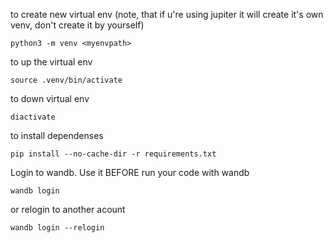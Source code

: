 to create new virtual env (note, that if u're using jupiter it will create it's own venv, don't create it by yourself)
```
python3 -m venv <myenvpath>
```

to up the virtual env
```
source .venv/bin/activate
```

to down virtual env
```
diactivate
```

to install dependenses
```
pip install --no-cache-dir -r requirements.txt
```

Login to wandb. Use it BEFORE run your code with wandb
```
wandb login
```
or relogin to another acount
```
wandb login --relogin
```